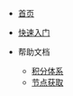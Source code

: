 - [首页](/)

- [快速入门](quickstart.md "快速入门")
- 帮助文档
  - [积分体系](wallet.md "积分体系")
  - [节点获取](pool.md "节点获取")
